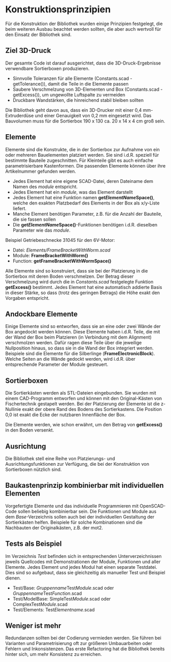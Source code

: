 # Konstruktionsprinzipien

Für die Konstruktion der Bibliothek wurden einige Prinzipien festgelegt, die beim weiteren Ausbau beachtet werden sollten, die aber auch wertvoll für den Einsatz der Bibliothek sind.

## Ziel 3D-Druck

Der gesamte Code ist darauf ausgerichtet, dass die 3D-Druck-Ergebnisse verwendbare Sortierboxen produzieren.

- Sinnvolle Toleranzen für alle Elemente (Constants.scad - getTolerance()), damit die Teile in die Elemente passen
- Saubere Verschmelzung von 3D-Elementen und Box (Constants.scad - getExcess()), um ungewollte Luftspalte zu vermeiden
- Druckbare Wandstärken, die hinreichend stabil bleiben sollten

Die Bibliothek geht davon aus, dass ein 3D-Drucker mit einer 0,4 mm-Extruderdüse und einer Genauigkeit von 0,2 mm eingesetzt wird. Das Bauvolumen muss für die Sortierbox 190 x 130 ca. 20 x 14 x 4 cm groß sein.

## Elemente
Elemente sind die Konstrukte, die in der Sortierbox zur Aufnahme von ein oder mehreren Bauelementen platziert werden. Sie sind i.d.R. speziell für bestimmte Bauteile zugeschnitten. Für Kleinteile gibt es auch einfache parametrisierbare Kastenformen. Die passenden Elemente können über ihre Artikelnummer gefunden werden.

- Jedes Element hat eine eigene SCAD-Datei, deren Dateiname dem Namen des *module* entspricht.
- Jedes Element hat ein *module*, was das Element darstellt
- Jedes Element hat eine Funktion namen __get*ElementName*Space()__, welche den exakten Platzbedarf des Elements in der Box als x/y-Liste liefert.
- Manche Element benötigen Parameter, z.B. für die Anzahl der Bauteile, die sie fassen sollen
- Die __get*ElementName*Space()__-Funktionen benötigen i.d.R. dieselben Parameter wie das *module*.

Beispiel Getriebeschnecke 31045 für den 6V-Motor:

- Datei: *Elements/FrameBracketWithWorm.scad*
- Module: __FrameBracketWithWorm()__
- Function: __getFrameBracketWithWormSpace()__

Alle Elemente sind so konstruiert, dass sie bei der Platzierung in die Sortierbox mit deren Boden verschmelzen. Der Betrag dieser Verschmelzung wird durch die in *Constants.scad* festgelegte Funktion __getExcess()__ bestimmt. Jedes Element hat eine automatisch addierte Basis in dieser Stärke, so dass (trotz des geringen Betrags) die Höhe exakt den Vorgaben entspricht.

## Andockbare Elemente

Einige Elemente sind so entworfen, dass sie an eine oder zwei Wände der Box angedockt werden können. Diese Elemente haben i.d.R. Teile, die mit der Wand der Box beim Platzieren (in Verbindung mit dem Alignment) verschmolzen werden. Dafür ragen diese Teile über die jeweilige Nullposition hinaus, so dass sie in die Wand der Box integriert werden. Beispiele sind die Elemente für die Silberlinge (__FrameElectronicBlock__). Welche Seiten an die Wände gedockt werden, wird i.d.R. über entsprechende Parameter der Module gesteuert.

## Sortierboxen

Die Sortierkästen werden als STL-Dateien eingebunden. Sie wurden mit einem CAD-Programm entworfen und können mit den Original-Kästen von Fischertechnik gestapelt werden. Bei der Platzierung der Elemente ist die z-Nullinie exakt der obere Rand des Bodens des Sortierkastens. Die Position 0,0 ist exakt die Ecke der nutzbaren Innenfläche der Box.

Die Elemente werden, wie schon erwähnt, um den Betrag von __getExcess()__ in den Boden versenkt.

## Ausrichtung

Die Bibliothek stell eine Reihe von Platzierungs- und Ausrichtungsfunktionen zur Verfügung, die bei der Konstruktion von Sortierboxen nützlich sind.

## Baukastenprinzip kombinierbar mit individuellen Elementen

Vorgefertigte Elemente und das individuelle Programmieren mit OpenSCAD-Code sollen beliebig kombinierbar sein. Die Funktionen und Module aus dem *Base*-Verzeichnis sollen auch bei der individuellen Gestaltung der Sortierkästen helfen. Beispiele für solche Kombinationen sind die Nachbauten der Originalkästen, z.B. der mot2.

## Tests als Beispiel

Im Verzeichnis *Test* befinden sich in entsprechenden Unterverzeichnissen jeweils Quellcodes mit Demonstrationen der Module, Funktionen und aller Elemente. Jedes Element und jedes Modul hat einen separate Testdatei. Dies sind so aufgebaut, dass sie gleichzeitig als manueller Test und Beispiel dienen.

- Test/Base: *Gruppenname*Test*Module*.scad oder *Gruppenname*Test*Function*.scad
- Test/ModelBase: SimpleTest*Module*.scad oder ComplexTest*Module*.scad
- Test/Elements: Test*Elementname*.scad

## Weniger ist mehr

Redundanzen sollten bei der Codierung vermieden werden. Sie führen bei Varianten und Parametrisierung oft zur größeren Umbauarbeiten oder Fehlern und Inkonsistenzen. Das erste Refactoring hat die Bibliothek bereits hinter sich, um mehr Konsistenz zu erreichen.

